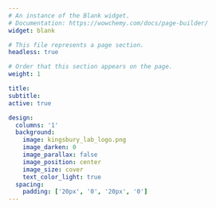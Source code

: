 ```yaml
---
# An instance of the Blank widget.
# Documentation: https://wowchemy.com/docs/page-builder/
widget: blank

# This file represents a page section.
headless: true

# Order that this section appears on the page.
weight: 1

title:
subtitle:
active: true

design:
  columns: '1'
  background:
    image: kingsbury_lab_logo.png
    image_darken: 0
    image_parallax: false
    image_position: center
    image_size: cover
    text_color_light: true
  spacing:
    padding: ['20px', '0', '20px', '0']
---
```



<!-- 
---
widget: blank
widget_id: research-header
headless: true
weight: 1
title: ""
active: true
design:
  columns: "1"
  css_style: null
  css_class: null
  background:
    image: ""
    text_color_light: false
---
{{< figure src="kingsbury_lab_logo.png" height="80" alt="kingsbury lab logo">}} -->